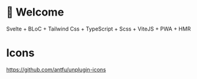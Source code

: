 # 🚀 Welcome

Svelte + BLoC + Tailwind Css + TypeScript + Scss + ViteJS + PWA + HMR

# Icons

https://github.com/antfu/unplugin-icons
